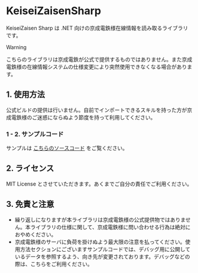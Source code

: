 # KeiseiZaisenSharp
KeiseiZaisen Sharp は .NET 向けの京成電鉄様在線情報を読み取るライブラリです。

> [!WARNING]
> こちらのライブラリは京成電鉄が公式で提供するものではありません。また京成電鉄様の在線情報システムの仕様変更により突然使用できなくなる場合があります。


## 1. 使用方法
公式ビルドの提供は行いません。自前でインポートできるスキルを持った方が京成電鉄様のご迷惑にならぬよう節度を持って利用してください。

### 1 - 2. サンプルコード
サンプルは [こちらのソースコード](src/DemoAndTests/KeiseiZaisenSharp.DemoAndTests.Demo001/Program.cs) をご覧ください。


## 2. ライセンス
MIT License とさせていただきます。あくまでご自分の責任でご利用ください。


## 3. 免責と注意
* 繰り返しになりますが本ライブラリは京成電鉄様の公式提供物ではありません。本ライブラリの仕様に関して、京成電鉄様に問い合わせる行為は絶対におやめください。
* 京成電鉄様のサーバに負荷を掛けぬよう最大限の注意を払ってください。使用方法セクションにございますサンプルコードでは、デバッグ用に公開しているデータを参照するよう、向き先が変更されております。デバッグなどの際は、こちらをご利用ください。
